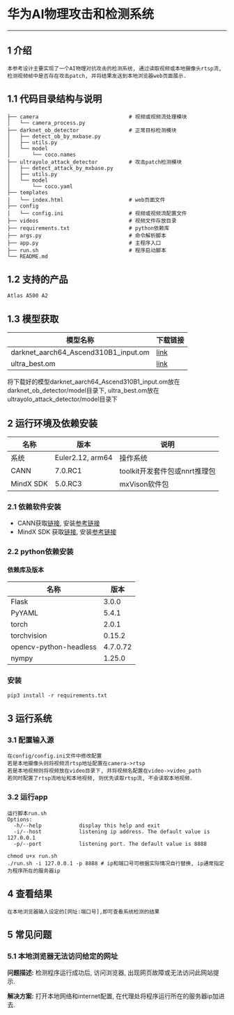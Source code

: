 #  华为AI物理攻击和检测系统

--------------------------

## 1 介绍
    本参考设计主要实现了一个AI物理对抗攻击的检测系统, 通过读取视频或本地摄像头rtsp流, 检测视频帧中是否存在攻击patch, 并将结果发送到本地浏览器web页面展示.

## 1.1 代码目录结构与说明
```
├── camera                             # 视频或视频流处理模块
│   └── camera_process.py              
├── darknet_ob_detector                # 正常目标检测模块
│   ├── detect_ob_by_mxbase.py         
│   ├── utils.py
│   └── model
│       └── coco.names
├── ultrayolo_attack_detector          # 攻击patch检测模块
│   ├── detect_attack_by_mxbase.py     
│   ├── utils.py
│   └── model
│       └── coco.yaml
├── templates
│   └── index.html                     # web页面文件
├── config 
│   └── config.ini                     # 视频或视频流配置文件        	            
├── videos                             # 视频文件存放目录
├── requirements.txt                   # python依赖库
├── args.py                            # 命令解析脚本
├── app.py						       # 主程序入口
├── run.sh                             # 程序启动脚本
└── README.md
```

## 1.2 支持的产品
    Atlas A500 A2

## 1.3 模型获取
| 模型名称       | 下载链接 |
|---------------|------|
| darknet_aarch64_Ascend310B1_input.om | [link](https://mindx.sdk.obs.cn-north-4.myhuaweicloud.com/mindxsdk-referenceapps%20/mxVision/ai_attacking/darknet_aarch64_Ascend310B1_input.om) |
| ultra_best.om | [link](https://mindx.sdk.obs.cn-north-4.myhuaweicloud.com/mindxsdk-referenceapps%20/mxVision/ai_attacking/ultra_best.om) |

将下载好的模型darknet_aarch64_Ascend310B1_input.om放在darknet_ob_detector/model目录下, ultra_best.om放在ultrayolo_attack_detector/model目录下

## 2 运行环境及依赖安装

| 名称      | 版本              | 说明                          |
|-----------|------------------|-------------------------------|
| 系统      | Euler2.12, arm64  | 操作系统                      |
| CANN      | 7.0.RC1           | toolkit开发套件包或nnrt推理包  |
| MindX SDK | 5.0.RC3           | mxVison软件包                 |


### 2.1 依赖软件安装
- CANN获取[链接](https://www.hiascend.com/software/cann), 安装[参考链接](https://www.hiascend.com/document/detail/zh/canncommercial/70RC1/envdeployment/instg/instg_0013.html)
- MindX SDK 获取[链接](https://www.hiascend.com/software/Mindx-sdk), 安装[参考链接](https://www.hiascend.com/document/detail/zh/mind-sdk/50rc3/vision/mxvisionug/mxvisionug_0014.html)

### 2.2 python依赖安装
#### 依赖库及版本
| 名称                   | 版本      |
|------------------------|----------|
| Flask                  | 3.0.0    |
| PyYAML                 | 5.4.1    |
| torch                  | 2.0.1    |
| torchvision            | 0.15.2   |
| opencv-python-headless | 4.7.0.72 |
| nympy                  | 1.25.0   |

### 安装
```shell
pip3 install -r requirements.txt
```

## 3 运行系统

### 3.1 配置输入源
    在config/config.ini文件中修改配置
    若是本地摄像头则将视频流rtsp地址配置在camera->rtsp
    若是本地视频则将视频放在video目录下, 并将视频名配置在video->video_path
    若同时配置了rtsp流地址和本地视频, 则优先读取rtsp流, 不会读取本地视频.

### 3.2 运行app
    运行脚本run.sh
    Options:
      -h/--help            display this help and exit
      -i/--host            listening ip address. The default value is 127.0.0.1
      -p/--port            listening port. The default value is 8888
```shell
chmod u+x run.sh
./run.sh -i 127.0.0.1 -p 8888 # ip和端口号可根据实际情况自行替换, ip通常指定为程序所在的服务器ip
```

## 4 查看结果
    在本地浏览器输入设定的[网址:端口号],即可查看系统检测的结果

## 5 常见问题

### 5.1 本地浏览器无法访问给定的网址
**问题描述:**
检测程序运行成功后, 访问浏览器, 出现网页故障或无法访问此网站提示.

**解决方案:**
打开本地网络和internet配置, 在代理处将程序运行所在的服务器ip加进去.